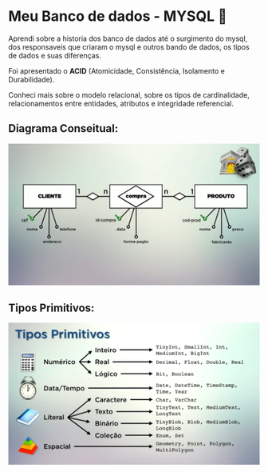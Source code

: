 # Meu Banco de dados - MYSQL 🎲

Aprendi sobre a historia dos banco de dados até o surgimento do mysql, dos responsaveis que criaram o mysql e outros bando de dados, os tipos de dados e suas diferenças.

Foi apresentado o **ACID** (Atomicidade, Consistência, Isolamento e Durabilidade).

Conheci mais sobre o modelo relacional, sobre os tipos de cardinalidade, relacionamentos entre entidades, atributos e integridade referencial.

## Diagrama Conseitual:
![alt text](./src/assets/diagrama%20conseitual.png)


## Tipos Primitivos:
![alt text](./src/assets/tipos%20primitivos%20curso%20em%20video.png)
